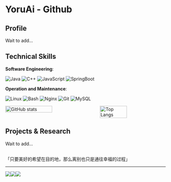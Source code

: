 # YoruAi - Github

## Profile

Wait to add...

## Technical Skills

**Software Engineering**: 

<img src="https://img.shields.io/badge/Java-%23ED8B00.svg?style=for-the-badge&logo=java&logoColor=white" alt="Java"> <img src="https://img.shields.io/badge/C%2B%2B-%2300599C.svg?style=for-the-badge&logo=c%2B%2B&logoColor=white" alt="C++"> <img src="https://img.shields.io/badge/JavaScript-%23F7DF1E.svg?style=for-the-badge&logo=javascript&logoColor=black" alt="JavaScript"> <img src="https://img.shields.io/badge/SpringBoot-%236DB33F.svg?style=for-the-badge&logo=springboot&logoColor=white" alt="SpringBoot">

**Operation and Maintenance**: 

<img src="https://img.shields.io/badge/Linux-%23FCC624.svg?style=for-the-badge&logo=linux&logoColor=black" alt="Linux"> <img src="https://img.shields.io/badge/Bash-%23121011.svg?style=for-the-badge&logo=gnubash&logoColor=white" alt="Bash"> <img src="https://img.shields.io/badge/Nginx-%23009639.svg?style=for-the-badge&logo=nginx&logoColor=white" alt="Nginx"> <img src="https://img.shields.io/badge/Git-%23F1502F.svg?style=for-the-badge&logo=git&logoColor=white" alt="Git"> <img src="https://img.shields.io/badge/MySQL-%234479A1.svg?style=for-the-badge&logo=mysql&logoColor=blue" alt="MySQL">

<div style="display: flex; justify-content: space-between;">
  <img src="https://github-readme-stats.vercel.app/api?username=YoruAi&show_icons=true&theme=transparent" alt="GitHub stats" style="width: 54%;">
  <img src="https://github-readme-stats.vercel.app/api/top-langs/?username=YoruAi&layout=compact&theme=transparent" alt="Top Langs" style="width: 41%;">
</div>


## Projects & Research

Wait to add...

## 

「只要美好的希望在目的地，那么离别也只是通往幸福的过程」

---

<img src="https://img.shields.io/badge/GitHub-YoruAi-%23181717?style=flat-square&logo=github&logoColor=white"><img src="https://img.shields.io/badge/Email-2085509323@qq.com-%23D14836?style=flat-square&logo=microsoft-outlook&logoColor=white"><img src="https://img.shields.io/badge/QQ-2085509323-%2312B7F5?style=flat-square&logo=tencent-qq&logoColor=white">
